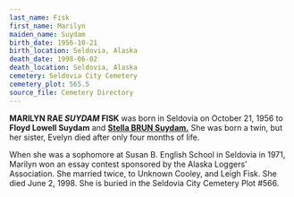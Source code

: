 ```yaml
---
last_name: Fisk
first_name: Marilyn
maiden_name: Suydam
birth_date: 1956-10-21
birth_location: Seldovia, Alaska
death_date: 1998-06-02
death_location: Seldovia, Alaska
cemetery: Seldovia City Cemetery
cemetery_plot: 565.5
source_file: Cemetery Directory
---
```


**MARILYN RAE *SUYDAM* FISK** was born in Seldovia on October 21, 1956 to **Floyd Lowell Suydam** and [**Stella BRUN Suydam.**](./Suydam_Stella_Alexandria_Brun.md) She was born a twin, but her sister, Evelyn died after only four months of life. 

When she was a sophomore at Susan B. English School in Seldovia in 1971, Marilyn won an essay contest sponsored by the Alaska Loggers’ Association. She married twice, to Unknown Cooley, and Leigh Fisk. She died June 2, 1998. She is buried in the Seldovia City Cemetery Plot \#566.

